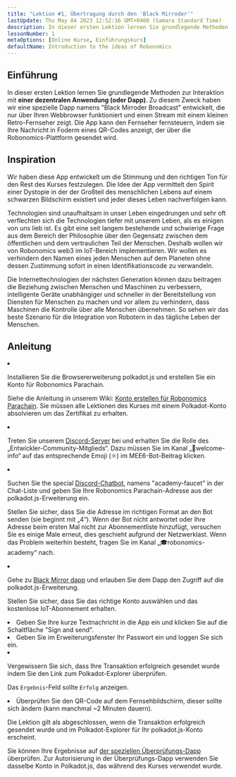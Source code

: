 ```yaml
---
title: "Lektion #1, Übertragung durch den 'Black Mirroder'"
lastUpdate: Thu May 04 2023 12:52:16 GMT+0400 (Samara Standard Time)
description: In dieser ersten Lektion lernen Sie grundlegende Methoden zur Interaktion mit einer dezentralen Anwendung (oder Dapp).
lessonNumber: 1
metaOptions: [Online Kurse, Einführungskurs]
defaultName: Introduction to the ideas of Robonomics
---
```


## Einführung

In dieser ersten Lektion lernen Sie grundlegende Methoden zur Interaktion mit **einer dezentralen Anwendung (oder Dapp)**. Zu diesem Zweck haben wir eine spezielle Dapp namens "Black Mirroder Broadcast" entwickelt, die nur über Ihren Webbrowser funktioniert und einen Stream mit einem kleinen Retro-Fernseher zeigt. Die App kann den Fernseher fernsteuern, indem sie Ihre Nachricht in Foderm eines QR-Codes anzeigt, der über die Robonomics-Plattform gesendet wird.

## Inspiration

Wir haben diese App entwickelt um die Stimmung und den richtigen Ton für den Rest des Kurses festzulegen. Die Idee der App vermittelt den Spirit einer Dystopie in der der Großteil des menschlichen Lebens auf einem schwarzen Bildschirm existiert und jeder dieses Leben nachverfolgen kann. 

Technologien sind unaufhaltsam in unser Leben eingedrungen und sehr oft verflechten sich die Technologien tiefer mit unserem Leben, als es einigen von uns lieb ist. Es gibt eine seit langem bestehende und schwierige Frage aus dem Bereich der Philosophie über den Gegensatz zwischen dem öffentlichen und dem vertraulichen Teil der Menschen. Deshalb wollen wir von Robonomics web3 im IoT-Bereich implementieren. Wir wollen es verhindern den Namen eines jeden Menschen auf dem Planeten ohne dessen Zustimmung sofort in einen Identifikationscode zu verwandeln. 

Die Internettechnologien der nächsten Generation können dazu beitragen die Beziehung zwischen Menschen und Maschinen zu verbessern, intelligente Geräte unabhängiger und schneller in der Bereitstellung von Diensten für Menschen zu machen und vor allem zu verhindern, dass Maschinen die Kontrolle über alle Menschen übernehmen. So sehen wir das beste Szenario für die Integration von Robotern in das tägliche Leben der Menschen.

## Anleitung

<List type="numbers">

<li>

Installieren Sie die Browsererweiterung polkadot.js und erstellen Sie ein Konto für Robonomics Parachain. 

Siehe die Anleitung in unserem Wiki: [Konto erstellen für Robonomics Parachain](https://wiki.robonomics.network/docs/create-account-in-dapp/). Sie müssen alle Lektionen des Kurses mit einem Polkadot-Konto absolvieren um das Zertifikat zu erhalten.

</li>

<li>

Treten Sie unserem [Discord-Server](https://discord.gg/xqDgG3EGm9) bei und erhalten Sie die Rolle des „Entwickler-Community-Mitglieds“. Dazu müssen Sie im Kanal „👋welcome-info“ auf das entsprechende Emoji (⚛️) im MEE6-Bot-Beitrag klicken.

</li>

<li>

Suchen Sie the special [Discord-Chatbot](https://discord.com/channels/803947358492557312/944186892038053899), namens "academy-faucet" in der Chat-Liste und geben Sie Ihre Robonomics Parachain-Adresse aus der polkadot.js-Erweiterung ein.

Stellen Sie sicher, dass Sie die Adresse im richtigen Format an den Bot senden (sie beginnt mit „4“). Wenn der Bot nicht antwortet oder Ihre Adresse beim ersten Mal nicht zur Abonnementliste hinzufügt, versuchen Sie es einige Male erneut, dies geschieht aufgrund der Netzwerklast. Wenn das Problem weiterhin besteht, fragen Sie im Kanal „🎓robonomics-academy“ nach.

</li>

<li>

Gehe zu [Black Mirror dapp](https://blackmirror.robonomics.academy) und erlauben Sie dem Dapp den Zugriff auf die polkadot.js-Erweiterung. 

Stellen Sie sicher, dass Sie das richtige Konto auswählen und das kostenlose IoT-Abonnement erhalten.

</li>

<li>
Geben Sie Ihre kurze Textnachricht in die App ein und klicken Sie auf die Schaltfläche "Sign and send".
</li>

<li>
Geben Sie im Erweiterungsfenster Ihr Passwort ein und loggen Sie sich ein.
</li>

<li>

Vergewissern Sie sich, dass Ihre Transaktion erfolgreich gesendet wurde indem Sie den Link zum Polkadot-Explorer überprüfen.

Das <code>Ergebnis</code>-Feld sollte <code>Erfolg</code> anzeigen.
</li>

<li>
Überprüfen Sie den QR-Code auf dem Fernsehbildschirm, dieser sollte sich ändern (kann manchmal ~2 Minuten dauern).
</li>
</List>

<Result>

Die Lektion gilt als abgeschlossen, wenn die Transaktion erfolgreich gesendet wurde und im Polkadot-Explorer für Ihr polkadot.js-Konto erscheint.

Sie können Ihre Ergebnisse auf [der speziellen Überprüfungs-Dapp](https://lk.robonomics.academy/) überprüfen. Zur Autorisierung in der Überprüfungs-Dapp verwenden Sie dasselbe Konto in Polkadot.js, das während des Kurses verwendet wurde.

</Result>

